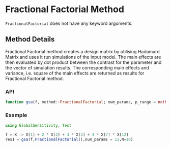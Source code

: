# Fractional Factorial Method

`FractionalFactorial` does not have any keyword arguments.

## Method Details

Fractional Factorial method creates a design matrix by utilising
Hadamard Matrix and uses it run simulations of the input model.
The main effects are then evaluated by dot product between the contrast 
for the parameter and the vector of simulation results. The 
corresponding main effects and variance, i.e. square of the main effects
are returned as results for Fractional Factorial method.

### API

```julia
function gsa(f, method::FractionalFactorial; num_params, p_range = nothing, kwargs...)
```

### Example

```julia
using GlobalSensitivity, Test

f = X -> X[1] + 2 * X[2] + 3 * X[3] + 4 * X[7] * X[12]
res1 = gsa(f,FractionalFactorial(),num_params = 12,N=10)
```
